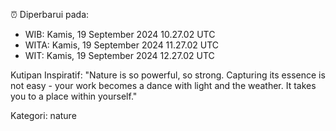 ⏰ Diperbarui pada:
- WIB: Kamis, 19 September 2024 10.27.02 UTC
- WITA: Kamis, 19 September 2024 11.27.02 UTC
- WIT: Kamis, 19 September 2024 12.27.02 UTC

Kutipan Inspiratif:
"Nature is so powerful, so strong. Capturing its essence is not easy - your work becomes a dance with light and the weather. It takes you to a place within yourself."


Kategori: nature

